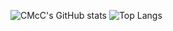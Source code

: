 ![CMcC's GitHub stats](https://github-readme-stats-indol-mu-32.vercel.app/api?username=mcclaskey&show_icons=true&show=discussions_started,discussions_answered,prs_merged,prs_merged_percentage&bg_color=00000000&count_private=true&hide_title=false&hide_border=true)
![Top Langs](https://github-readme-stats-indol-mu-32.vercel.app/api/top-langs/?username=mcclaskey&size_weight=0.5&count_weight=0.5&langs_count=6&hide=html&hide_border=true)

